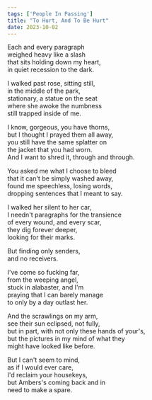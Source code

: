 ```yaml
---
tags: ['People In Passing']
title: "To Hurt, And To Be Hurt"
date: 2023-10-02
---
```


Each and every paragraph  
weighed heavy like a slash  
that sits holding down my heart,  
in quiet recession to the dark.

I walked past rose, sitting still,  
in the middle of the park,  
stationary, a statue on the seat  
where she awoke the numbness  
still trapped inside of me.

I know, gorgeous, you have thorns,  
but I thought I prayed them all away,  
you still have the same splatter on  
the jacket that you had worn.  
And I want to shred it, through and through.

You asked me what I choose to bleed  
that it can't be simply washed away,  
found me speechless, losing words,  
dropping sentences that I meant to say.

I walked her silent to her car,  
I needn't paragraphs for the transience  
of every wound, and every scar,  
they dig forever deeper,  
looking for their marks.

But finding only senders,  
and no receivers.

I've come so fucking far,  
from the weeping angel,  
stuck in alabaster, and I'm  
praying that I can barely manage  
to only by a day outlast her.

And the scrawlings on my arm,  
see their sun eclipsed, not fully,  
but in part, with not only these hands of your's,  
but the pictures in my mind of what they  
might have looked like before.

But I can't seem to mind,  
as if I would ever care,  
I'd reclaim your housekeys,  
but Ambers's coming back and in  
need to make a spare.
